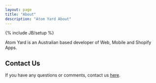 ```yaml
---
layout: page
title: "About"
description: "Atom Yard About"
---
```

{% include JB/setup %}

Atom Yard is an Australian based developer of Web, Mobile and Shopify Apps.

## Contact Us

If you have any questions or comments, contact us [here](mailto:support@atomyard.com).